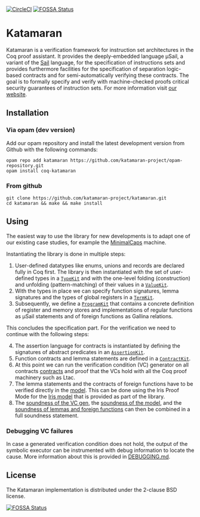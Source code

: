 [![CircleCI](https://img.shields.io/circleci/build/github/katamaran-project/katamaran)](https://app.circleci.com/pipelines/github/katamaran-project/katamaran)
[![FOSSA Status](https://app.fossa.com/api/projects/git%2Bgithub.com%2Fkatamaran-project%2Fkatamaran.svg?type=shield)](https://app.fossa.com/projects/git%2Bgithub.com%2Fkatamaran-project%2Fkatamaran?ref=badge_shield)

Katamaran
=========

Katamaran is a verification framework for instruction set architectures in the
Coq proof assistant. It provides the deeply-embedded language μSail, a variant
of the [Sail](https://github.com/rems-project/sail) language, for the
specification of instructions sets and provides furthermore facilities for the
specification of separation logic-based contracts and for semi-automatically
verifying these contracts. The goal is to formally specify and verify with
machine-checked proofs critical security guarantees of instruction sets. For
more information visit [our website](https://katamaran-project.github.io/).


Installation
------------

### Via opam (dev version)
Add our opam repository and install the latest development version from Github
with the following commands:
```
opam repo add katamaran https://github.com/katamaran-project/opam-repository.git
opam install coq-katamaran
```

### From github
```
git clone https://github.com/katamaran-project/katamaran.git
cd katamaran && make && make install
```

Using
-----

The easiest way to use the library for new developments is to adapt one of our
existing case studies, for example the
[MinimalCaps](https://github.com/katamaran-project/minimalcaps) machine.

Instantiating the library is done in multiple steps:

1. User-defined datatypes like enums, unions and records are declared fully in
Coq first. The library is then instantiated with the set of user-defined
types in a [`TypeKit`](https://github.com/katamaran-project/minimalcaps/blob/main/theories/Types.v)
and with the one-level folding (construction) and unfolding (pattern-matching) of their
values in a [`ValueKit`](https://github.com/katamaran-project/minimalcaps/blob/main/theories/Values.v).
2. With the types in place we can specify function signatures, lemma signatures
and the types of global registers in a [`TermKit`](https://github.com/katamaran-project/minimalcaps/blob/main/theories/Machine.v).
3. Subsequently, we define a [`ProgramKit`](https://github.com/katamaran-project/minimalcaps/blob/main/theories/Machine.v)
that contains a concrete definition of register and memory stores and
implementations of regular functions as μSail statements and of foreign
functions as Gallina relations.

This concludes the specification part. For the verification we need to continue
with the following steps:

4. The assertion language for contracts is instantiated by defining the signatures
of abstract predicates in an [`AssertionKit`](https://github.com/katamaran-project/minimalcaps/blob/main/theories/Contracts.v).
5. Function contracts and lemma statements are defined in a [`ContractKit`](https://github.com/katamaran-project/minimalcaps/blob/main/theories/Contracts.v).
6. At this point we can run the verification condition (VC) generator on all contracts
   [contracts](https://github.com/katamaran-project/minimalcaps/blob/main/theories/Contracts.v)
   and proof that the VCs hold with all the Coq proof machinery such as Ltac.
7. The lemma statements and the contracts of foreign functions have to be verified directly in the [model](https://github.com/katamaran-project/minimalcaps/blob/main/theories/Model.v). This can be done using the Iris Proof Mode for the [Iris model](https://github.com/katamaran-project/katamaran/blob/main/theories/Iris/Model.v) that is provided as part of the library.
8. The [soundness of the VC gen](https://github.com/katamaran-project/katamaran/blob/main/theories/Symbolic/Sound.v), the [soundness of the model](https://github.com/katamaran-project/katamaran/blob/main/theories/Iris/Model.v), and the [soundness of lemmas and foreign functions](https://github.com/katamaran-project/minimalcaps/blob/main/theories/Model.v) can then be combined in a full soundness statement.

### Debugging VC failures
In case a generated verification condition does not hold, the output of the symbolic 
executor can be instrumented with debug information to locate the cause. More information
about this is provided in [DEBUGGING.md](DEBUGGING.md).


License
-------
The Katamaran implementation is distributed under the 2-clause BSD license.

[![FOSSA Status](https://app.fossa.com/api/projects/git%2Bgithub.com%2Fkatamaran-project%2Fkatamaran.svg?type=large)](https://app.fossa.com/projects/git%2Bgithub.com%2Fkatamaran-project%2Fkatamaran?ref=badge_large)
